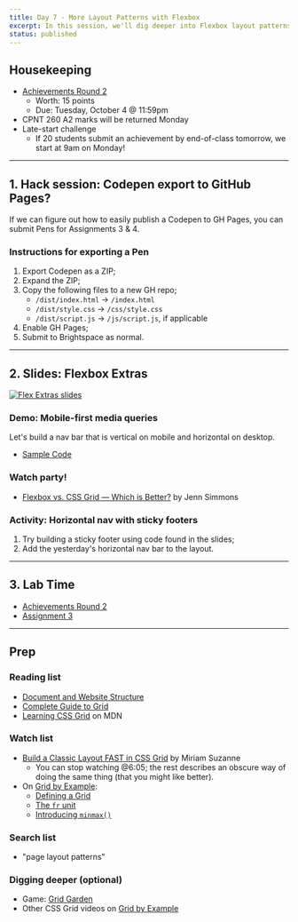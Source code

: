```yaml
---
title: Day 7 - More Layout Patterns with Flexbox
excerpt: In this session, we'll dig deeper into Flexbox layout patterns.
status: published
---
```


## Housekeeping
- [Achievements Round 2](/courses/cpnt-260/assessments/achievements-2)
    - Worth: 15 points
    - Due: Tuesday, October 4 @ 11:59pm
- CPNT 260 A2 marks will be returned Monday
- Late-start challenge
    - If 20 students submit an achievement by end-of-class tomorrow, we start at 9am on Monday!

---

## 1. Hack session: Codepen export to GitHub Pages?
If we can figure out how to easily publish a Codepen to GH Pages, you can submit Pens for Assignments 3 & 4.

### Instructions for exporting a Pen
1. Export Codepen as a ZIP;
2. Expand the ZIP;
3. Copy the following files to a new GH repo;
    - `/dist/index.html` -> `/index.html`
    - `/dist/style.css` -> `/css/style.css`
    - `/dist/script.js` -> `/js/script.js`, if applicable
4. Enable GH Pages;
5. Submit to Brightspace as normal.

---

## 2. Slides: Flexbox Extras
[![Flex Extras slides](/images/slides/flex-nav.png)](https://sait-wbdv.github.io/slides/f22/cpnt-260/flexbox-extras.html)

### Demo: Mobile-first media queries
Let's build a nav bar that is vertical on mobile and horizontal on desktop.
- [Sample Code](https://github.com/sait-wbdv/dailies-f22/tree/main/2022-09-28-more-flex)

### Watch party!
- [Flexbox vs. CSS Grid — Which is Better?](https://youtu.be/hs3piaN4b5I) by Jenn Simmons

### Activity: Horizontal nav with sticky footers
1. Try building a sticky footer using code found in the slides;
2. Add the yesterday's horizontal nav bar to the layout.

---

## 3. Lab Time
- [Achievements Round 2](/courses/cpnt-260/assessments/achievements-2)
- [Assignment 3](/courses/cpnt-260/assessments/assignment-3)

---

## Prep
### Reading list
- [Document and Website Structure](https://developer.mozilla.org/en-US/docs/Learn/HTML/Introduction_to_HTML/Document_and_website_structure)
- [Complete Guide to Grid](https://css-tricks.com/snippets/css/complete-guide-grid/)
- [Learning CSS Grid](https://developer.mozilla.org/en-US/docs/Learn/CSS/CSS_layout/Grids) on MDN

### Watch list
- [Build a Classic Layout FAST in CSS Grid](https://youtu.be/KOvGeFUHAC0) by Miriam Suzanne
    - You can stop watching @6:05; the rest describes an obscure way of doing the same thing (that you might like better).
- On [Grid by Example](https://gridbyexample.com/):
    - [Defining a Grid](https://gridbyexample.com/video/series-define-a-grid/)
    - [The `fr` unit](https://gridbyexample.com/video/series-the-fr-unit/)
    - [Introducing `minmax()`](https://gridbyexample.com/video/series-minmax/)

### Search list
- "page layout patterns"

### Digging deeper (optional)
- Game: [Grid Garden](https://cssgridgarden.com/)
- Other CSS Grid videos on [Grid by Example](https://gridbyexample.com/video/)